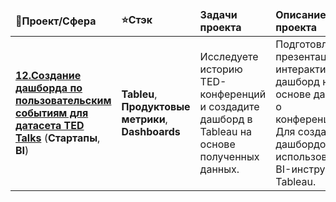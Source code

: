 <table>
  <thead align="left">
    <tr border: none;>
      <td><b>📝Проект/Сфера</b></td>
      <td><b>⭐Стэк</b></td>
      <td><b>Задачи проекта</b></td>
      <td><b>Описание проекта</b></td>
    </tr>
  </thead>
  <tbody>
    <tr>
      <td><a href="https://public.tableau.com/views/TED-Talks-Practicum/TED-Project-Practicum?:language=en-US&publish=yes&:display_count=n&:origin=viz_share_link"><b>12.Создание дашборда по пользовательским событиям для датасета TED Talks</b></a>
      (<b>Стартапы</b>, <b>BI</b>)</td>
      <td><b>Tableu</b>, <b>Продуктовые метрики</b>, <b>Dashboards</b></td>
      <td>Исследуете историю TED-конференций и создадите дашборд в Tableau на основе полученных данных.</td>
      <td>Подготовлены презентация и интерактивный дашборд на основе данных о конференциях. Для создания дашбордов использован BI-инструмент Tableau.</td>
    </tr>
  </tbody>
</table>
